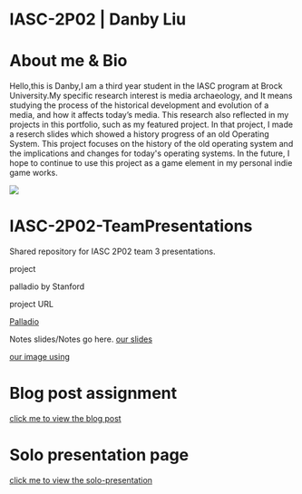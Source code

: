 # IASC-2P02 | Danby Liu 

# About me & Bio

Hello,this is Danby,I am a third year student in the IASC program at Brock University.My specific research interest is media archaeology, and It means studying the process of the historical development and evolution of a media, and how it affects today’s media. This research also reflected in my projects in this portfolio, such as my featured project. In that project, I made a reserch slides which showed a history progress of an old Operating System. This project focuses on the history of the old operating system and the implications and changes for today's operating systems. In the future, I hope to continue to use this project as a game element in my  personal indie game works.




![](images/digital-huge-manatees.jpg)

# IASC-2P02-TeamPresentations
Shared repository for IASC 2P02 team 3 presentations.

 project

palladio by Stanford

 project URL

[Palladio](https://hdlab.stanford.edu/palladio/)


 Notes
slides/Notes go here.
[our slides](https://docs.google.com/presentation/d/1yaZbkcikFoIxXl-E5EmHkoj-OGK1jH4FrHXMuCH7YCM/edit#slide=id.g4b1aa37cf4_1_15)

[our image using](https://github.com/IascAtBrock/IASC-2P02-TeamPresentations/tree/Team3/research%20finding/image)

# Blog post assignment

[click me to view the blog post](https://euthana.github.io/IASC-2P02/BlogPost)

# Solo presentation page

[click me to view the solo-presentation](https://euthana.github.io/IASC-2P02/reveal/reveal/index.html)
